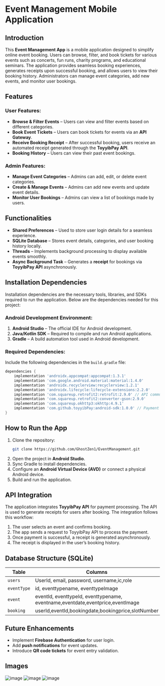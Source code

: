 # Event Management Mobile Application

## Introduction
This **Event Management App** is a mobile application designed to simplify online event booking. Users can browse, filter, and book tickets for various events such as concerts, fun runs, charity programs, and educational seminars. The application provides seamless booking experiences, generates receipts upon successful booking, and allows users to view their booking history. Administrators can manage event categories, add new events, and monitor user bookings.

## Features
### User Features:
- **Browse & Filter Events** – Users can view and filter events based on different categories.
- **Book Event Tickets** – Users can book tickets for events via an **API Gateway**.
- **Receive Booking Receipt** – After successful booking, users receive an automated receipt generated through the **ToyyibPay API**.
- **Booking History** – Users can view their past event bookings.

### Admin Features:
- **Manage Event Categories** – Admins can add, edit, or delete event categories.
- **Create & Manage Events** – Admins can add new events and update event details.
- **Monitor User Bookings** – Admins can view a list of bookings made by users.

## Functionalities
- **Shared Preferences** – Used to store user login details for a seamless experience.
- **SQLite Database** – Stores event details, categories, and user booking history locally.
- **Threads** – Implements background processing to display available events smoothly.
- **Async Background Task** – Generates a **receipt** for bookings via **ToyyibPay API** asynchronously.

## Installation Dependencies
Installation dependencies are the necessary tools, libraries, and SDKs required to run the application. Below are the dependencies needed for this project:

### Android Development Environment:
1. **Android Studio** – The official IDE for Android development.
2. **Java/Kotlin SDK** – Required to compile and run Android applications.
3. **Gradle** – A build automation tool used in Android development.

### Required Dependencies:
Include the following dependencies in the `build.gradle` file:
```gradle
dependencies {
    implementation 'androidx.appcompat:appcompat:1.3.1'
    implementation 'com.google.android.material:material:1.4.0'
    implementation 'androidx.recyclerview:recyclerview:1.2.1'
    implementation 'androidx.lifecycle:lifecycle-extensions:2.2.0'
    implementation 'com.squareup.retrofit2:retrofit:2.9.0' // API communication
    implementation 'com.squareup.retrofit2:converter-gson:2.9.0'
    implementation 'com.squareup.okhttp3:okhttp:4.9.1'
    implementation 'com.github.toyyibPay:android-sdk:1.0.0' // Payment Gateway
}
```

## How to Run the App
1. Clone the repository:
   ```sh
   git clone https://github.com/GhostZen1/EventManagement.git
   ```
2. Open the project in **Android Studio**.
3. Sync Gradle to install dependencies.
4. Configure an **Android Virtual Device (AVD)** or connect a physical Android device.
5. Build and run the application.

## API Integration
The application integrates **ToyyibPay API** for payment processing. The API is used to generate receipts for users after booking. The integration follows this workflow:
1. The user selects an event and confirms booking.
2. The app sends a request to ToyyibPay API to process the payment.
3. Once payment is successful, a receipt is generated asynchronously.
4. The receipt is displayed in the user’s booking history.

## Database Structure (SQLite)
| Table | Columns |
|--------|---------|
| `users` | UserId, email, password, username,ic,role |
| `eventType` | id, eventtypename, eventtypeImage |
| `event` | eventId, eventtypeId, eventtypename, eventname,eventdate,eventprice,eventImage |
|`booking` | userId,eventId,bookingdate,bookingprice,slotNumber|

## Future Enhancements
- Implement **Firebase Authentication** for user login.
- Add **push notifications** for event updates.
- Introduce **QR code tickets** for event entry validation.

## Images
  ![image](https://github.com/user-attachments/assets/08187eeb-4611-46c4-a3e4-04bc73730e5b)
![image](https://github.com/user-attachments/assets/c881fb98-0fa1-48db-b926-22ade4620ca1)
![image](https://github.com/user-attachments/assets/2219696f-8f23-4cf1-a36d-ac49c0525870)

